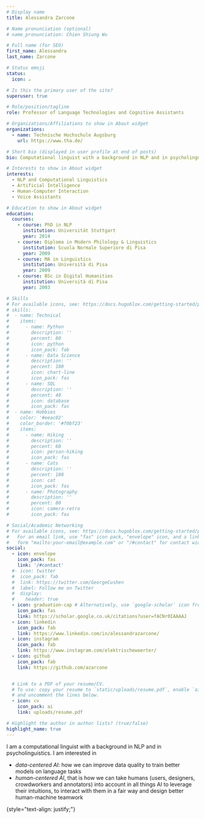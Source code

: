 ```yaml
---
# Display name
title: Alessandra Zarcone

# Name pronunciation (optional)
# name_pronunciation: Chien Shiung Wu

# Full name (for SEO)
first_name: Alessandra
last_name: Zarcone

# Status emoji
status:
  icon: ☕️

# Is this the primary user of the site?
superuser: true

# Role/position/tagline
role: Professor of Language Technologies and Cognitive Assistants

# Organizations/Affiliations to show in About widget
organizations:
  - name: Technische Hochschule Augsburg
    url: https://www.tha.de/

# Short bio (displayed in user profile at end of posts)
bio: Computational linguist with a background in NLP and in psycholinguistics, working on AI, NLP and human-machine interaction.

# Interests to show in About widget
interests:
  - NLP and Computational Linguistics
  - Artificial Intelligence
  - Human-Computer Interaction
  - Voice Assistants

# Education to show in About widget
education:
  courses:
    - course: PhD in NLP
      institution: Universität Stuttgart
      year: 2014
    - course: Diploma in Modern Philology & Linguistics
      institution: Scuola Normale Superiore di Pisa
      year: 2009
    - course: MA in Linguistics
      institution: Università di Pisa
      year: 2009
    - course: BSc in Digital Humanities
      institution: Università di Pisa
      year: 2003

# Skills
# For available icons, see: https://docs.hugoblox.com/getting-started/page-builder/#icons
# skills:
#  - name: Technical
#    items:
#      - name: Python
#        description: ''
#        percent: 80
#        icon: python
#        icon_pack: fab
#      - name: Data Science
#        description: ''
#        percent: 100
#        icon: chart-line
#        icon_pack: fas
#      - name: SQL
#        description: ''
#        percent: 40
#        icon: database
#        icon_pack: fas
#  - name: Hobbies
#    color: '#eeac02'
#    color_border: '#f0bf23'
#    items:
#      - name: Hiking
#        description: ''
#        percent: 60
#        icon: person-hiking
#        icon_pack: fas
#      - name: Cats
#        description: ''
#        percent: 100
#        icon: cat
#        icon_pack: fas
#      - name: Photography
#        description: ''
#        percent: 80
#        icon: camera-retro
#        icon_pack: fas

# Social/Academic Networking
# For available icons, see: https://docs.hugoblox.com/getting-started/page-builder/#icons
#   For an email link, use "fas" icon pack, "envelope" icon, and a link in the
#   form "mailto:your-email@example.com" or "/#contact" for contact widget.
social:
  - icon: envelope
    icon_pack: fas
    link: '/#contact'
  #- icon: twitter
  #  icon_pack: fab
  #  link: https://twitter.com/GeorgeCushen
  #  label: Follow me on Twitter
  #  display:
  #    header: true
  - icon: graduation-cap # Alternatively, use `google-scholar` icon from `ai` icon pack
    icon_pack: fas
    link: https://scholar.google.co.uk/citations?user=fACNr0IAAAAJ
  - icon: linkedin
    icon_pack: fab
    link: https://www.linkedin.com/in/alessandrazarcone/
  - icon: instagram
    icon_pack: fab
    link: https://www.instagram.com/elektrischewoerter/
  - icon: github
    icon_pack: fab
    link: https://github.com/azarcone


  # Link to a PDF of your resume/CV.
  # To use: copy your resume to `static/uploads/resume.pdf`, enable `ai` icons in `params.yaml`,
  # and uncomment the lines below.
  - icon: cv
    icon_pack: ai
    link: uploads/resume.pdf

# Highlight the author in author lists? (true/false)
highlight_name: true
---
```


I am a computational linguist with a background in NLP and in psycholinguistics. I am interested in
- *data-centered AI*: how we can improve data quality to train better models on language tasks
- *human-centered AI*, that is how we can take humans (users, designers, crowdworkers and annotators) into account in all things AI to leverage their intuitions, to interact with them in a fair way and design better human-machine teamwork

{style="text-align: justify;"}
